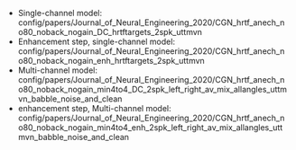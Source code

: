 - Single-channel model: config/papers/Journal_of_Neural_Engineering_2020/CGN_hrtf_anech_no80_noback_nogain_DC_hrtftargets_2spk_uttmvn
- Enhancement step, single-channel model: config/papers/Journal_of_Neural_Engineering_2020/CGN_hrtf_anech_no80_noback_nogain_enh_hrtftargets_2spk_uttmvn
- Multi-channel model: config/papers/Journal_of_Neural_Engineering_2020/CGN_hrtf_anech_no80_noback_nogain_min4to4_DC_2spk_left_right_av_mix_allangles_uttmvn_babble_noise_and_clean
- enhancement step, Multi-channel model: config/papers/Journal_of_Neural_Engineering_2020/CGN_hrtf_anech_no80_noback_nogain_min4to4_enh_2spk_left_right_av_mix_allangles_uttmvn_babble_noise_and_clean